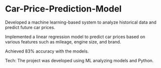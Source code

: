 # Car-Price-Prediction-Model

Developed a machine learning-based system to analyze historical data and predict future car prices. 

Implemented a linear regression model to predict car prices based on various features such as mileage, engine size, and brand.

Achieved 83% accuracy with the models.

Tech: The project was developed using ML analyzing models and Python.

